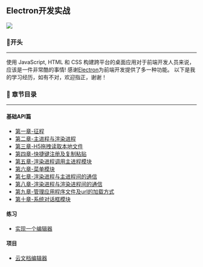 ## Electron开发实战

![](https://s2.ax1x.com/2020/01/09/lRqUfA.png)


### 🎈开头

---
使用 JavaScript, HTML 和 CSS 构建跨平台的桌面应用对于前端开发人员来说，应该是一件非常酷的事情!
感谢[Electron](https://github.com/electron/electron)为前端开发提供了多一种功能。
以下是我的学习经历，如有不对，欢迎指正，谢谢！

###  📝 章节目录
---

#### 基础API篇

- [第一章-征程](https://github.com/luojinxu520/electron-lessons/tree/master/lessons0)  
- [第二章-主进程与渲染进程](https://github.com/luojinxu520/electron-lessons/tree/master/lessons1)  
- [第三章-H5拖拽读取本地文件](https://github.com/luojinxu520/electron-lessons/tree/master/lessons2)  
- [第四章-快捷键注册及复制粘贴](https://github.com/luojinxu520/electron-lessons/tree/master/lessons3)  
- [第五章-渲染进程调用主进程模块](https://github.com/luojinxu520/electron-lessons/tree/master/lessons4)
- [第六章-菜单模块](https://github.com/luojinxu520/electron-lessons/tree/master/lessons5)
- [第七章-渲染进程与主进程间的通信](https://github.com/luojinxu520/electron-lessons/tree/master/lessons6)
- [第八章-渲染进程与渲染进程间的通信](https://github.com/luojinxu520/electron-lessons/tree/master/lessons7)
- [第九章-管理应用程序文件及url的加载方式](https://github.com/luojinxu520/electron-lessons/tree/master/lessons8)
- [第十章-系统对话框模块](https://github.com/luojinxu520/electron-lessons/tree/master/lessons9)

#### 练习
- [实现一个编辑器](https://github.com/luojinxu520/electron-lessons/tree/master/combat/edit)

#### 项目

- [云文档编辑器](https://github.com/luojinxu520/electron-lessons.git)




